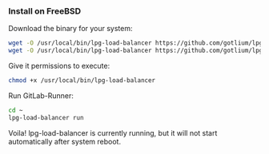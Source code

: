 ### Install on FreeBSD

Download the binary for your system:

```bash
wget -O /usr/local/bin/lpg-load-balancer https://github.com/gotlium/lpg-load-balancer/releases/download/lpg-load-balancer-freebsd-amd64
wget -O /usr/local/bin/lpg-load-balancer https://github.com/gotlium/lpg-load-balancer/releases/download/lpg-load-balancer-freebsd-386
```

Give it permissions to execute:

```bash
chmod +x /usr/local/bin/lpg-load-balancer
```

Run GitLab-Runner:

```bash
cd ~
lpg-load-balancer run
```

Voila! lpg-load-balancer is currently running, but it will not start automatically after system reboot.
